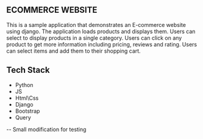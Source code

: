 
## ECOMMERCE WEBSITE 

This is a sample application that demonstrates an E-commerce website using django. The application loads 
products and displays them. Users can select to display products in a single category. Users can 
click on any product to get more information including pricing, reviews and rating. Users can select items and 
add them to their shopping cart.

## Tech Stack
* Python
* JS
* Html\Css
* Django
* Bootstrap
* Query

-- Small modification for testing